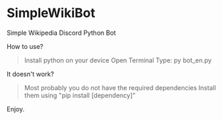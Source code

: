 # SimpleWikiBot
Simple Wikipedia Discord Python Bot

How to use?

>Install python on your device
>Open Terminal
>Type: py bot_en.py

It doesn't work?

>Most probably you do not have the required dependencies
>Install them using "pip install [dependency]"

Enjoy.
